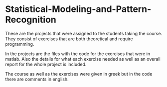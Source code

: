 # Statistical-Modeling-and-Pattern-Recognition

These are the projects that were assigned to the students taking the course.
They consist of exercises that are both theoretical and require programming.

In the projects are the files with the code for the exercises that were in matlab. Also the details for what each exercise needed as well as an overall report for the whole project is included.

The course as well as the exercises were given in greek but in the code there are comments in english.
